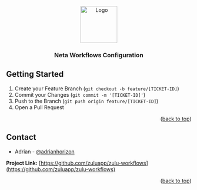 <div align="center">
  <a href="https://github.com/zuluapp/zulu-workflows">
    <img src="https://avatars.githubusercontent.com/u/96034374?s=200&v=4" alt="Logo" width="100" height="100">
  </a>

  <h3 align="center">Neta Workflows Configuration</h3>
</div>

## Getting Started

1. Create your Feature Branch (`git checkout -b feature/[TICKET-ID]`)
2. Commit your Changes (`git commit -m '[TICKET-ID]'`)
3. Push to the Branch (`git push origin feature/[TICKET-ID]`)
4. Open a Pull Request

<p align="right">(<a href="#top">back to top</a>)</p>


<!-- CONTACT -->
## Contact

* Adrian - [@adrianhorizon](https://github.com/adrianhorizon)

__Project Link:__ [https://github.com/zuluapp/zulu-workflows](https://github.com/zuluapp/zulu-workflows)

<p align="right">(<a href="#top">back to top</a>)</p>
